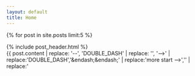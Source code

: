 ```yaml
---
layout: default
title: Home
---
```


{% for post in site.posts limit:5 %}
<div class="inner">
  <div class="post">
    {% include post_header.html %}
    <div class="excerpt">
      {{ post.content | replace: '--', 'DOUBLE_DASH' | replace: '<!DOUBLE_DASH', '<!--'  | replace: 'DOUBLE_DASH>', '-->' | replace:'DOUBLE_DASH','&endash;&endash;' | replace:'more start -->','' | replace:'<!-- more end','' }}
    </div>
    <div class="more">
      Read <a href="{{ post.url }}">more</a>...
    </div>
  </div>
</div>
{% endfor %}
